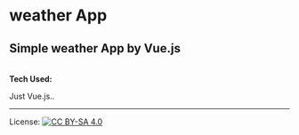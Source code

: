 # weather App
<h2> Simple weather App by Vue.js </h2>
<br/>
<strong>Tech Used:</strong>
<br/>
<p>Just Vue.js..</p>

***
License: [![CC BY-SA 4.0](https://img.shields.io/badge/License-CC%20BY--SA%204.0-lightgrey.svg "CC")](https://creativecommons.org/licenses/by-sa/4.0/)
